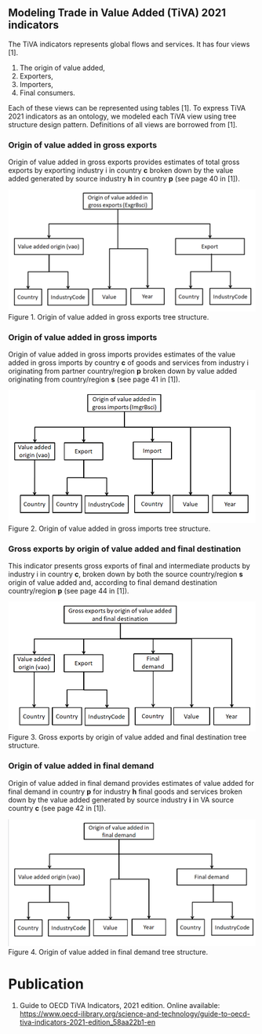## Modeling Trade in Value Added (TiVA) 2021 indicators

The TiVA indicators represents global flows and services. It has four views [1].

 1. The origin of value added,
 2. Exporters,
 3. Importers,
 4. Final consumers.

Each of these views can be represented using tables [1]. To express TiVA 2021 indicators as an ontology, we modeled each TiVA view using tree structure design pattern. Definitions of all views are borrowed from [1].

### Origin of value added in gross exports
Origin of value added in gross exports provides estimates of total gross exports by exporting industry i in country **c** broken down by the value added generated by source industry **h** in country **p** (see page 40 in [1]).


![ExgrBsci](./docs/exgr_bsci.png)
Figure 1. Origin of value added in gross exports tree structure.


### Origin of value added in gross imports
Origin of value added in gross imports provides estimates of the value added in gross  imports by country **c** of goods and services from industry i originating from partner country/region **p** broken down by value added originating from country/region **s** (see page 41 in [1]).

![ImgrBsci](./docs/imgr_bsci.png)
Figure 2. Origin of value added in gross imports tree structure.


### Gross exports by origin of value added and final destination

This indicator presents gross exports of final and intermediate products by industry i in country **c**, broken down by both the source country/region **s** origin of value added and, according to final demand destination country/region **p** (see page 44 in [1]).

![FdExgrVa](./docs/fd_exgr_va.png)
Figure 3. Gross exports by origin of value added and final destination tree structure.


### Origin of value added in final demand
Origin of value added in final demand provides estimates of value added for final demand in country **p** for industry **h** final goods and services broken down by the value added generated by source industry **i** in VA source country **c** (see page 42 in [1]).


![FdvaBsci](./docs/fdva_bsci.png)
Figure 4. Origin of value added in final demand tree structure.

 # Publication

 1. Guide to OECD TiVA Indicators, 2021 edition. Online available: https://www.oecd-ilibrary.org/science-and-technology/guide-to-oecd-tiva-indicators-2021-edition_58aa22b1-en